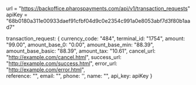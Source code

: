 url = "https://backoffice.pharospayments.com/api/v1/transaction_requests"
apiKey = "68b0180a311e00933daef91cfbf04d9c0e2354c991a0e8053abf7d3f80b1aad7"

transaction_request: {
  currency_code: "484", 
  terminal_id: "1754",
  amount: "99.00",
  amount_base_0: "0.00",
  amount_base_min: "88.39",
  amount_base_basic: "88.39",
  amount_tax: "10.61",
  cancel_url: "http://example.com/cancel.html",
  success_url: "http://example.com/success.html",
  error_url: "http://example.com/error.html",     
  reference: "",
  email: "",
  phone: '',
  name: "",
  api_key: apiKey
}